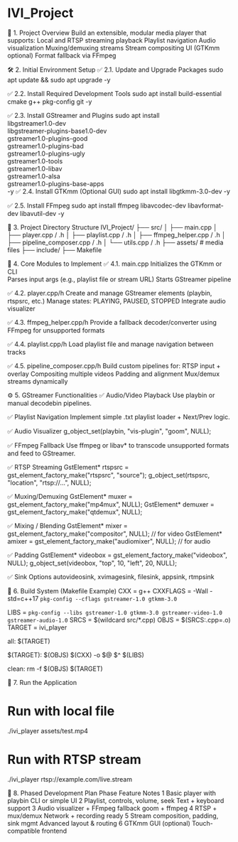 # IVI_Project
📁 1. Project Overview 
Build an extensible, modular media player that supports:
  Local and RTSP streaming playback
  Playlist navigation
  Audio visualization
  Muxing/demuxing streams
  Stream compositing
  UI (GTKmm optional)
  Format fallback via FFmpeg

🛠️ 2. Initial Environment Setup
✅ 2.1. Update and Upgrade Packages
sudo apt update && sudo apt upgrade -y

✅ 2.2. Install Required Development Tools
sudo apt install build-essential cmake g++ pkg-config git -y

✅ 2.3. Install GStreamer and Plugins
sudo apt install \
    libgstreamer1.0-dev \
    libgstreamer-plugins-base1.0-dev \
    gstreamer1.0-plugins-good \
    gstreamer1.0-plugins-bad \
    gstreamer1.0-plugins-ugly \
    gstreamer1.0-tools \
    gstreamer1.0-libav \
    gstreamer1.0-alsa \
    gstreamer1.0-plugins-base-apps \
    -y
✅ 2.4. Install GTKmm (Optional GUI)
sudo apt install libgtkmm-3.0-dev -y

✅ 2.5. Install FFmpeg
sudo apt install ffmpeg libavcodec-dev libavformat-dev libavutil-dev -y

📁 3. Project Directory Structure
IVI_Project/
├── src/
│   ├── main.cpp
│   ├── player.cpp / .h
│   ├── playlist.cpp / .h
│   ├── ffmpeg_helper.cpp / .h
│   ├── pipeline_composer.cpp / .h
│   └── utils.cpp / .h
├── assets/            # media files
├── include/
├── Makefile

🔧 4. Core Modules to Implement
✅ 4.1. main.cpp
Initializes the GTKmm or CLI\
Parses input args (e.g., playlist file or stream URL)
Starts GStreamer pipeline

✅ 4.2. player.cpp/h
Create and manage GStreamer elements (playbin, rtspsrc, etc.)
Manage states: PLAYING, PAUSED, STOPPED
Integrate audio visualizer

✅ 4.3. ffmpeg_helper.cpp/h
Provide a fallback decoder/converter using FFmpeg for unsupported formats

✅ 4.4. playlist.cpp/h
Load playlist file and manage navigation between tracks

✅ 4.5. pipeline_composer.cpp/h
Build custom pipelines for:
RTSP input + overlay
Compositing multiple videos
Padding and alignment
Mux/demux streams dynamically

⚙️ 5. GStreamer Functionalities
✅ Audio/Video Playback
Use playbin or manual decodebin pipelines.

✅ Playlist Navigation
Implement simple .txt playlist loader + Next/Prev logic.

✅ Audio Visualizer
g_object_set(playbin, "vis-plugin", "goom", NULL);

✅ FFmpeg Fallback
Use ffmpeg or libav* to transcode unsupported formats and feed to GStreamer.

✅ RTSP Streaming
GstElement* rtspsrc = gst_element_factory_make("rtspsrc", "source");
g_object_set(rtspsrc, "location", "rtsp://...", NULL);

✅ Muxing/Demuxing
GstElement* muxer = gst_element_factory_make("mp4mux", NULL);
GstElement* demuxer = gst_element_factory_make("qtdemux", NULL);

✅ Mixing / Blending
GstElement* mixer = gst_element_factory_make("compositor", NULL); // for video
GstElement* amixer = gst_element_factory_make("audiomixer", NULL); // for audio

✅ Padding
GstElement* videobox = gst_element_factory_make("videobox", NULL);
g_object_set(videobox, "top", 10, "left", 20, NULL);

✅ Sink Options
autovideosink, xvimagesink, filesink, appsink, rtmpsink

🧪 6. Build System (Makefile Example)
CXX = g++
CXXFLAGS = -Wall -std=c++17 `pkg-config --cflags gstreamer-1.0 gtkmm-3.0`

LIBS = `pkg-config --libs gstreamer-1.0 gtkmm-3.0 gstreamer-video-1.0 gstreamer-audio-1.0`
SRCS = $(wildcard src/*.cpp)
OBJS = $(SRCS:.cpp=.o)
TARGET = ivi_player

all: $(TARGET)

$(TARGET): $(OBJS)
	$(CXX) -o $@ $^ $(LIBS)

clean:
	rm -f $(OBJS) $(TARGET)

🧪 7. Run the Application
# Run with local file
./ivi_player assets/test.mp4

# Run with RTSP stream
./ivi_player rtsp://example.com/live.stream

🧱 8. Phased Development Plan
Phase	Feature	Notes
1	Basic player with playbin	CLI or simple UI
2	Playlist, controls, volume, seek	Text + keyboard support
3	Audio visualizer + FFmpeg fallback	goom + ffmpeg
4	RTSP + mux/demux	Network + recording ready
5	Stream composition, padding, sink mgmt	Advanced layout & routing
6	GTKmm GUI (optional)	Touch-compatible frontend
